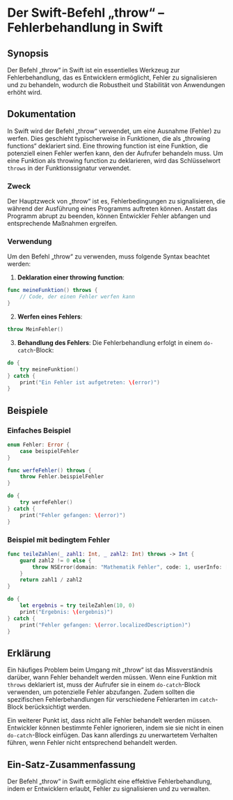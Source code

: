 <!--
Meta Description: # Der Swift-Befehl „throw“ – Fehlerbehandlung in Swift ## Synopsis Der Befehl „throw“ in Swift ist ein essentielles Werkzeug zur Fehlerbehandlung, das...
Meta Keywords: fehler, der, swift, throw, ist
-->

# Der Swift-Befehl „throw“ – Fehlerbehandlung in Swift

## Synopsis
Der Befehl „throw“ in Swift ist ein essentielles Werkzeug zur Fehlerbehandlung, das es Entwicklern ermöglicht, Fehler zu signalisieren und zu behandeln, wodurch die Robustheit und Stabilität von Anwendungen erhöht wird.

## Dokumentation
In Swift wird der Befehl „throw“ verwendet, um eine Ausnahme (Fehler) zu werfen. Dies geschieht typischerweise in Funktionen, die als „throwing functions“ deklariert sind. Eine throwing function ist eine Funktion, die potenziell einen Fehler werfen kann, den der Aufrufer behandeln muss. Um eine Funktion als throwing function zu deklarieren, wird das Schlüsselwort `throws` in der Funktionssignatur verwendet.

### Zweck
Der Hauptzweck von „throw“ ist es, Fehlerbedingungen zu signalisieren, die während der Ausführung eines Programms auftreten können. Anstatt das Programm abrupt zu beenden, können Entwickler Fehler abfangen und entsprechende Maßnahmen ergreifen.

### Verwendung
Um den Befehl „throw“ zu verwenden, muss folgende Syntax beachtet werden:

1. **Deklaration einer throwing function**: 
```swift
func meineFunktion() throws {
    // Code, der einen Fehler werfen kann
}
```

2. **Werfen eines Fehlers**:
```swift
throw MeinFehler()
```

3. **Behandlung des Fehlers**: 
Die Fehlerbehandlung erfolgt in einem `do-catch`-Block:
```swift
do {
    try meineFunktion()
} catch {
    print("Ein Fehler ist aufgetreten: \(error)")
}
```

## Beispiele
### Einfaches Beispiel
```swift
enum Fehler: Error {
    case beispielFehler
}

func werfeFehler() throws {
    throw Fehler.beispielFehler
}

do {
    try werfeFehler()
} catch {
    print("Fehler gefangen: \(error)")
}
```

### Beispiel mit bedingtem Fehler
```swift
func teileZahlen(_ zahl1: Int, _ zahl2: Int) throws -> Int {
    guard zahl2 != 0 else {
        throw NSError(domain: "Mathematik Fehler", code: 1, userInfo: [NSLocalizedDescriptionKey: "Division durch Null ist nicht erlaubt."])
    }
    return zahl1 / zahl2
}

do {
    let ergebnis = try teileZahlen(10, 0)
    print("Ergebnis: \(ergebnis)")
} catch {
    print("Fehler gefangen: \(error.localizedDescription)")
}
```

## Erklärung
Ein häufiges Problem beim Umgang mit „throw“ ist das Missverständnis darüber, wann Fehler behandelt werden müssen. Wenn eine Funktion mit `throws` deklariert ist, muss der Aufrufer sie in einem `do-catch`-Block verwenden, um potenzielle Fehler abzufangen. Zudem sollten die spezifischen Fehlerbehandlungen für verschiedene Fehlerarten im `catch`-Block berücksichtigt werden.

Ein weiterer Punkt ist, dass nicht alle Fehler behandelt werden müssen. Entwickler können bestimmte Fehler ignorieren, indem sie sie nicht in einen `do-catch`-Block einfügen. Das kann allerdings zu unerwartetem Verhalten führen, wenn Fehler nicht entsprechend behandelt werden.

## Ein-Satz-Zusammenfassung
Der Befehl „throw“ in Swift ermöglicht eine effektive Fehlerbehandlung, indem er Entwicklern erlaubt, Fehler zu signalisieren und zu verwalten.